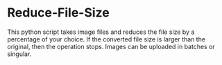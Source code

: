 # Reduce-File-Size
This python script takes image files and reduces the file size by a percentage of your choice.
If the converted file size is larger than the original, then the operation stops.
Images can be uploaded in batches or singular.
